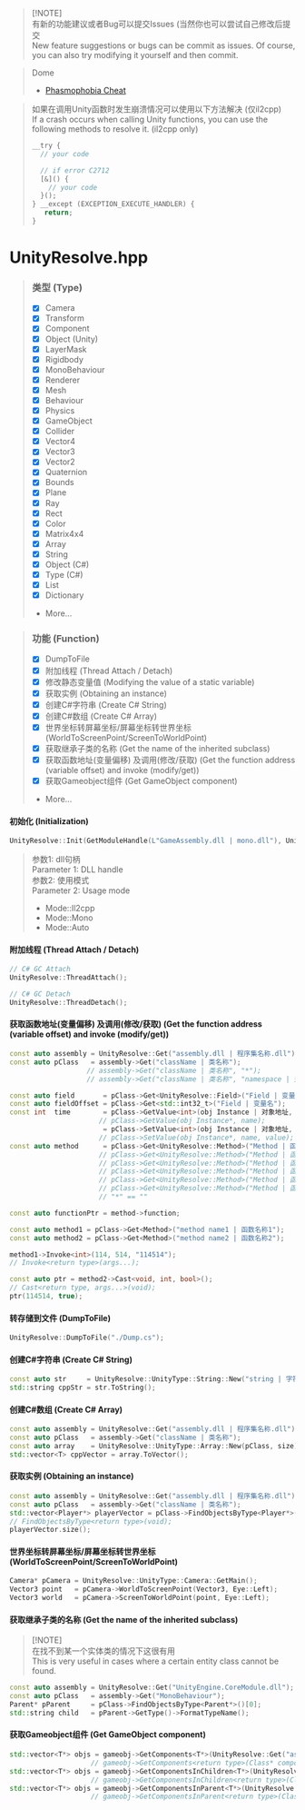 > [!NOTE]\
> 有新的功能建议或者Bug可以提交Issues (当然你也可以尝试自己修改后提交\
> New feature suggestions or bugs can be commit as issues. Of course, you can also try modifying it yourself and then commit.

> Dome
> - [Phasmophobia Cheat](https://github.com/issuimo/PhasmophobiaCheat/tree/main)

> 如果在调用Unity函数时发生崩溃情况可以使用以下方法解决 (仅il2cpp)\
> If a crash occurs when calling Unity functions, you can use the following methods to resolve it. (il2cpp only)
> ``` c++
> __try {
>   // your code
> 
>   // if error C2712
>   [&]() {
>     // your code
>   }();
> } __except (EXCEPTION_EXECUTE_HANDLER) {
>    return;
> }
> ```

# UnityResolve.hpp
> ### 类型 (Type)
> - [X] Camera
> - [X] Transform
> - [X] Component
> - [X] Object (Unity)
> - [X] LayerMask
> - [X] Rigidbody
> - [x] MonoBehaviour
> - [x] Renderer
> - [x] Mesh
> - [X] Behaviour
> - [X] Physics
> - [X] GameObject
> - [X] Collider
> - [X] Vector4
> - [X] Vector3
> - [X] Vector2
> - [X] Quaternion
> - [X] Bounds
> - [X] Plane
> - [X] Ray
> - [X] Rect
> - [X] Color
> - [X] Matrix4x4
> - [X] Array
> - [x] String
> - [x] Object (C#)
> - [X] Type (C#)
> - [X] List
> - [X] Dictionary
> - More...

> ### 功能 (Function)
> - [X] DumpToFile
> - [X] 附加线程 (Thread Attach / Detach)
> - [X] 修改静态变量值 (Modifying the value of a static variable)
> - [X] 获取实例 (Obtaining an instance)
> - [X] 创建C#字符串 (Create C# String)
> - [X] 创建C#数组 (Create C# Array)
> - [X] 世界坐标转屏幕坐标/屏幕坐标转世界坐标 (WorldToScreenPoint/ScreenToWorldPoint)
> - [X] 获取继承子类的名称 (Get the name of the inherited subclass)
> - [X] 获取函数地址(变量偏移) 及调用(修改/获取) (Get the function address (variable offset) and invoke (modify/get))
> - [x] 获取Gameobject组件 (Get GameObject component)
> - More...

#### 初始化 (Initialization)
``` c++
UnityResolve::Init(GetModuleHandle(L"GameAssembly.dll | mono.dll"), UnityResolve::Mode::Auto);
```
> 参数1: dll句柄 \
> Parameter 1: DLL handle \
> 参数2: 使用模式 \
> Parameter 2: Usage mode
> - Mode::Il2cpp
> - Mode::Mono
> - Mode::Auto

#### 附加线程 (Thread Attach / Detach)
``` c++
// C# GC Attach
UnityResolve::ThreadAttach();

// C# GC Detach
UnityResolve::ThreadDetach();
```

#### 获取函数地址(变量偏移) 及调用(修改/获取) (Get the function address (variable offset) and invoke (modify/get))
``` c++
const auto assembly = UnityResolve::Get("assembly.dll | 程序集名称.dll");
const auto pClass   = assembly->Get("className | 类名称");
                   // assembly->Get("className | 类名称", "*");
                   // assembly->Get("className | 类名称", "namespace | 空间命名");

const auto field       = pClass->Get<UnityResolve::Field>("Field | 变量名");
const auto fieldOffset = pClass->Get<std::int32_t>("Field | 变量名");
const int  time        = pClass->GetValue<int>(obj Instance | 对象地址, "time");
                      // pClass->GetValue(obj Instance*, name);
                       = pClass->SetValue<int>(obj Instance | 对象地址, "time", 114514);
                      // pClass->SetValue(obj Instance*, name, value);
const auto method      = pClass->Get<UnityResolve::Method>("Method | 函数名");
                      // pClass->Get<UnityResolve::Method>("Method | 函数名", { "System.String" });
                      // pClass->Get<UnityResolve::Method>("Method | 函数名", { "*", "System.String" });
                      // pClass->Get<UnityResolve::Method>("Method | 函数名", { "*", "", "System.String" });
                      // pClass->Get<UnityResolve::Method>("Method | 函数名", { "*", "System.Int32", "System.String" });
                      // pClass->Get<UnityResolve::Method>("Method | 函数名", { "*", "System.Int32", "System.String", "*" });
                      // "*" == ""

const auto functionPtr = method->function;

const auto method1 = pClass->Get<Method>("method name1 | 函数名称1");
const auto method2 = pClass->Get<Method>("method name2 | 函数名称2");

method1->Invoke<int>(114, 514, "114514");
// Invoke<return type>(args...);

const auto ptr = method2->Cast<void, int, bool>();
// Cast<return type, args...>(void);
ptr(114514, true);
```
#### 转存储到文件 (DumpToFile)
``` C++
UnityResolve::DumpToFile("./Dump.cs");
```
#### 创建C#字符串 (Create C# String)
``` c++
const auto str     = UnityResolve::UnityType::String::New("string | 字符串");
std::string cppStr = str.ToString();
```
#### 创建C#数组 (Create C# Array)
``` c++
const auto assembly = UnityResolve::Get("assembly.dll | 程序集名称.dll");
const auto pClass   = assembly->Get("className | 类名称");
const auto array    = UnityResolve::UnityType::Array::New(pClass, size);
std::vector<T> cppVector = array.ToVector();
```
#### 获取实例 (Obtaining an instance)
``` c++
const auto assembly = UnityResolve::Get("assembly.dll | 程序集名称.dll");
const auto pClass   = assembly->Get("className | 类名称");
std::vector<Player*> playerVector = pClass->FindObjectsByType<Player*>();
// FindObjectsByType<return type>(void);
playerVector.size();
```
#### 世界坐标转屏幕坐标/屏幕坐标转世界坐标 (WorldToScreenPoint/ScreenToWorldPoint)
``` c++
Camera* pCamera = UnityResolve::UnityType::Camera::GetMain();
Vector3 point   = pCamera->WorldToScreenPoint(Vector3, Eye::Left);
Vector3 world   = pCamera->ScreenToWorldPoint(point, Eye::Left);
```
#### 获取继承子类的名称 (Get the name of the inherited subclass)
> [!NOTE]\
> 在找不到某一个实体类的情况下这很有用 \
> This is very useful in cases where a certain entity class cannot be found.
``` c++
const auto assembly = UnityResolve::Get("UnityEngine.CoreModule.dll");
const auto pClass   = assembly->Get("MonoBehaviour");
Parent* pParent     = pClass->FindObjectsByType<Parent*>()[0];
std::string child   = pParent->GetType()->FormatTypeName();
```
#### 获取Gameobject组件 (Get GameObject component)
``` c++
std::vector<T*> objs = gameobj->GetComponents<T*>(UnityResolve::Get("assembly.dll")->Get("class")));
                    // gameobj->GetComponents<return type>(Class* component)
std::vector<T*> objs = gameobj->GetComponentsInChildren<T*>(UnityResolve::Get("assembly.dll")->Get("class")));
                    // gameobj->GetComponentsInChildren<return type>(Class* component)
std::vector<T*> objs = gameobj->GetComponentsInParent<T*>(UnityResolve::Get("assembly.dll")->Get("class")));
                    // gameobj->GetComponentsInParent<return type>(Class* component)
```
